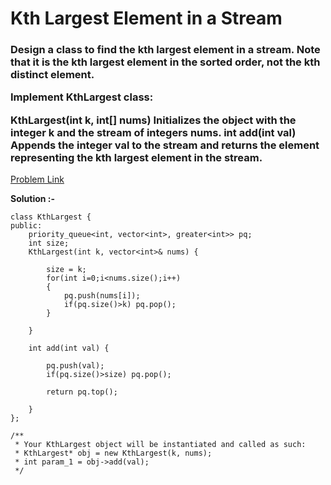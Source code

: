 # Kth Largest Element in a Stream

<h3>
Design a class to find the kth largest element in a stream. Note that it is the kth largest element in the sorted order, not the kth distinct element.

Implement KthLargest class:

KthLargest(int k, int[] nums) Initializes the object with the integer k and the stream of integers nums.
int add(int val) Appends the integer val to the stream and returns the element representing the kth largest element in the stream.
</h3>

[Problem Link](https://leetcode.com/problems/kth-largest-element-in-a-stream/description/)

**Solution :-**

```
class KthLargest {
public:
    priority_queue<int, vector<int>, greater<int>> pq;
    int size;
    KthLargest(int k, vector<int>& nums) {
        
        size = k;
        for(int i=0;i<nums.size();i++)
        {
            pq.push(nums[i]);
            if(pq.size()>k) pq.pop();
        }

    }
    
    int add(int val) {

        pq.push(val);
        if(pq.size()>size) pq.pop();

        return pq.top();
        
    }
};

/**
 * Your KthLargest object will be instantiated and called as such:
 * KthLargest* obj = new KthLargest(k, nums);
 * int param_1 = obj->add(val);
 */
```
